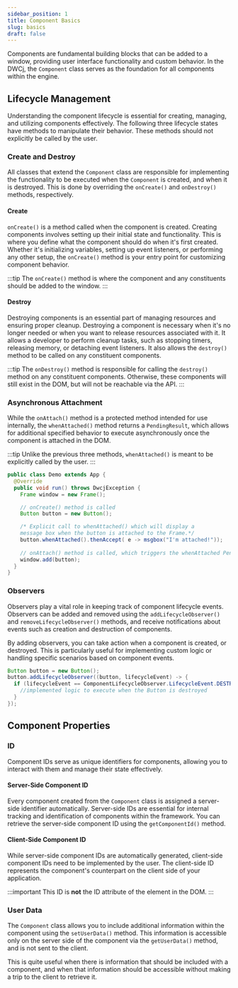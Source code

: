 ```yaml
---
sidebar_position: 1
title: Component Basics
slug: basics
draft: false
---
```


Components are fundamental building blocks that can be added to a window, providing user interface functionality and custom behavior. In the DWCj, the `Component` class serves as the foundation for all components within the engine.

## Lifecycle Management

Understanding the component lifecycle is essential for creating, managing, and utilizing components effectively. The following three lifecycle states have methods to manipulate their behavior. These methods should not explicitly be called by the user.

### Create and Destroy

All classes that extend the `Component` class are responsible for implementing the functionality to be executed when the `Component` is created, and when it is destroyed. This is done by overriding the `onCreate()` and `onDestroy()` methods, respectively.

#### Create

`onCreate()` is a method called when the component is created. Creating components involves setting up their initial state and functionality. This is where you define what the component should do when it's first created. Whether it's initializing variables, setting up event listeners, or performing any other setup, the `onCreate()` method is your entry point for customizing component behavior. 

:::tip
The `onCreate()` method is where the component and any constituents should be added to the window.
:::

#### Destroy

Destroying components is an essential part of managing resources and ensuring proper cleanup. Destroying a component is necessary when it's no longer needed or when you want to release resources associated with it. It allows a developer to perform cleanup tasks, such as stopping timers, releasing memory, or detaching event listeners. It also allows the `destroy()` method to be called on any constituent components.

:::tip
The `onDestroy()` method is responsible for calling the `destroy()` method on any constituent components. Otherwise, these components will still exist in the DOM, but will not be reachable via the API.
:::

### Asynchronous Attachment

While the `onAttach()` method is a protected method intended for use internally, the `whenAttached()` method returns a `PendingResult`, which allows for additional specified behavior to execute asynchronously once the component is attached in the DOM. 

:::tip
Unlike the previous three methods, `whenAttached()` is meant to be explicitly called by the user.
:::

```java
public class Demo extends App {
  @Override
  public void run() throws DwcjException {
    Frame window = new Frame();

    // onCreate() method is called
    Button button = new Button(); 

    /* Explicit call to whenAttached() which will display a 
    message box when the button is attached to the Frame.*/
    button.whenAttached().thenAccept( e -> msgbox("I'm attached!")); 
  
    // onAttach() method is called, which triggers the whenAttached PendingResult to resolve.
    window.add(button); 
  }
}
```

### Observers

Observers play a vital role in keeping track of component lifecycle events. Observers can be added and removed using the `addLifecycleObserver()` and `removeLifecycleObserver()` methods, and  receive notifications about events such as creation and destruction of components.

By adding observers, you can take action when a component is created, or destroyed. This is particularly useful for implementing custom logic or handling specific scenarios based on component events.

```java
Button button = new Button();
button.addLifecycleObserver((button, lifecycleEvent) -> {
  if (lifecycleEvent == ComponentLifecycleObserver.LifecycleEvent.DESTROY) {
    //implemented logic to execute when the Button is destroyed
  }
});
```

## Component Properties

### ID

Component IDs serve as unique identifiers for components, allowing you to interact with them and manage their state effectively.

#### Server-Side Component ID

Every component created from the `Component` class is assigned a server-side identifier automatically. Server-side IDs are essential for internal tracking and identification of components within the framework. You can retrieve the server-side component ID using the `getComponentId()` method.

#### Client-Side Component ID

While server-side component IDs are automatically generated, client-side component IDs need to be implemented by the user. The client-side ID represents the component's counterpart on the client side of your application.

:::important
This ID is **not** the ID attribute of the element in the DOM.
:::

<!-- Need demo from Hyyan on getting the client side ID with JS -->

### User Data

The `Component` class allows you to include additional information within the component using the `setUserData()` method. This information is accessible only on the server side of the component via the `getUserData()` method, and is not sent to the client. 

This is quite useful when there is information that should be included with a component, and when that information should be accessible without making a trip to the client to retrieve it.


<!-- 
- Need an idea for a demo fro the lifecycle observer
- Need demo from Hyyan on getting the client side ID with JS
 -->